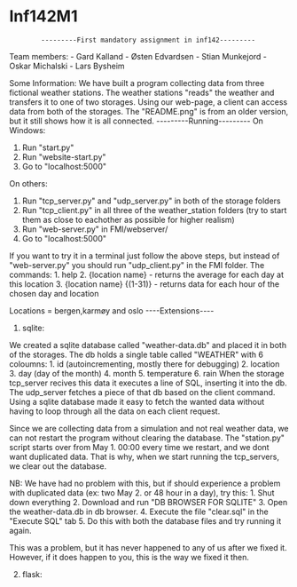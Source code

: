 # Inf142M1

			---------First mandatory assignment in inf142---------

Team members:
	- Gard Kalland
	- Østen Edvardsen
	- Stian Munkejord
	- Oskar Michalski
	- Lars Bysheim

Some Information:
We have built a program collecting data from three fictional weather stations. The weather stations "reads" the weather and transfers it to one of two storages. Using our web-page, a client can access data from both of the storages.
The "README.png" is from an older version, but it still shows how it is all connected.
			---------Running---------
On Windows:

1. Run "start.py"
2. Run "website-start.py"
3. Go to "localhost:5000"

On others:

1. Run "tcp_server.py" and "udp_server.py" in both of the storage folders
2. Run "tcp_client.py" in all three of the weather_station folders (try to start them as close to eachother as possible for higher realism)
3. Run "web-server.py" in FMI/webserver/
4. Go to "localhost:5000"


If you want to try it in a terminal just follow the above steps, but instead of "web-server.py" you should run "udp_client.py" in the FMI folder.
The commands:
	1. help
	2. {location name}		- returns the average for each day at this location
	3. {location name} {(1-31)} 	- returns data for each hour of the chosen day and location

Locations = bergen,karmøy and oslo
					----Extensions----
1. sqlite:

We created a sqlite database called "weather-data.db" and placed it in both of the storages. The db holds a single table called "WEATHER" with 6 coloumns: 
	1. id (autoincrementing, mostly there for debugging)
	2. location
	3. day (day of the month)
	4. month
	5. temperature
	6. rain
When the storage tcp_server recives this data it executes a line of SQL, inserting it into the db.
The udp_server fetches a piece of that db based on the client command.
Using a sqlite database made it easy to fetch the wanted data without having to loop through all the data on each client request.

Since we are collecting data from a simulation and not real weather data, we can not restart the program without clearing the database. The "station.py" script starts over from May 1. 00:00 every time we restart, and we dont want duplicated data. That is why, when we start running the tcp_servers, we clear out the database.

NB:
We have had no problem with this, but
if should experience a problem with duplicated data (ex: two May 2. or 48 hour in a day), try this:
	1. Shut down everything
	2. Download and run "DB BROWSER FOR SQLITE"
	3. Open the weather-data.db in db browser. 
	4. Execute the file "clear.sql" in the "Execute SQL" tab
	5. Do this with both the database files and try running it again.

This was a problem, but it has never happened to any of us after we fixed it. However, if it does happen to you, this is the way we fixed it then.
	
2. flask:

